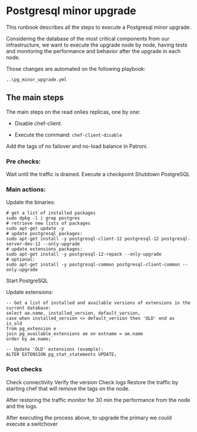 # Postgresql minor upgrade 

This runbook describes all the steps to execute a Postgresql minor upgrade. 

Considering the database of the most critical components from our infrastructure, we want to execute the upgrade node by node, having tests and monitoring the performance and behavior after the upgrade in each node.

Those changes are automated on the following playbook:

```
..\pg_minor_upgrade.yml
```

## The main steps
The main steps on the read onlies replicas, one by one:

* Disable chef-client.

 - Execute the command: `chef-client-disable`

Add the tags of no failover and no-load balance in Patroni.

### Pre checks:
Wait until the traffic is drained.
Execute a checkpoint
Shutdown PostgreSQL

### Main actions:
Update the binaries:

```
# get a list of installed packages
sudo dpkg -l | grep postgres
# retrieve new lists of packages
sudo apt-get update -y
# update postgresql packages:
sudo apt-get install -y postgresql-client-12 postgresql-12 postgresql-server-dev-12 --only-upgrade
# update extensions packages:
sudo apt-get install -y postgresql-12-repack --only-upgrade
​# optional:
sudo apt-get install -y postgresql-common postgresql-client-common --only-upgrade
```
Start PostgreSQL

Update extensions:
```
-- Get a list of installed and available versions of extensions in the current database: 
select ae.name, installed_version, default_version,
case when installed_version <> default_version then 'OLD' end as is_old
from pg_extension e
join pg_available_extensions ae on extname = ae.name
order by ae.name;

-- Update 'OLD' extensions (example):
ALTER EXTENSION pg_stat_statements UPDATE;
```

### Post checks
Check connectivity 
Verify the version
Check logs
Restore the traffic by starting chef that will remove the tags on the node.


After restoring the traffic monitor for 30 min the performance from the node and the logs.

After executing the process above, to upgrade the primary we could execute a switchover
